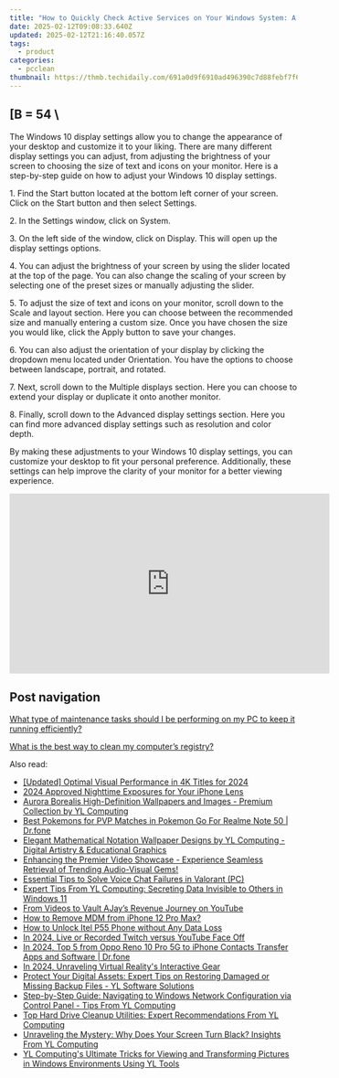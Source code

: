 ```yaml
---
title: "How to Quickly Check Active Services on Your Windows System: A Guide by YL Software"
date: 2025-02-12T09:08:33.640Z
updated: 2025-02-12T21:16:40.057Z
tags:
  - product
categories:
  - pcclean
thumbnail: https://thmb.techidaily.com/691a0d9f6910ad496390c7d88febf7f6a054b2a526595909cdbd9daef2d1d484.jpg
---
```


## \[B = 54 \

The Windows 10 display settings allow you to change the appearance of your desktop and customize it to your liking. There are many different display settings you can adjust, from adjusting the brightness of your screen to choosing the size of text and icons on your monitor. Here is a step-by-step guide on how to adjust your Windows 10 display settings. 

1\. Find the Start button located at the bottom left corner of your screen. Click on the Start button and then select Settings.

2\. In the Settings window, click on System.

3\. On the left side of the window, click on Display. This will open up the display settings options. 

4\. You can adjust the brightness of your screen by using the slider located at the top of the page. You can also change the scaling of your screen by selecting one of the preset sizes or manually adjusting the slider.

5\. To adjust the size of text and icons on your monitor, scroll down to the Scale and layout section. Here you can choose between the recommended size and manually entering a custom size. Once you have chosen the size you would like, click the Apply button to save your changes.

6\. You can also adjust the orientation of your display by clicking the dropdown menu located under Orientation. You have the options to choose between landscape, portrait, and rotated.

7\. Next, scroll down to the Multiple displays section. Here you can choose to extend your display or duplicate it onto another monitor.

8\. Finally, scroll down to the Advanced display settings section. Here you can find more advanced display settings such as resolution and color depth. 

By making these adjustments to your Windows 10 display settings, you can customize your desktop to fit your personal preference. Additionally, these settings can help improve the clarity of your monitor for a better viewing experience.

<!-- affiliate ads begin -->
<iframe width="560" height="315" src="https://www.youtube.com/embed/DBMTAJBx-X4?si=sje5pFJXiHzJJGbP" title="YouTube video player" frameborder="0" allow="accelerometer; autoplay; clipboard-write; encrypted-media; gyroscope; picture-in-picture; web-share" referrerpolicy="strict-origin-when-cross-origin" allowfullscreen></iframe>
<!-- affiliate ads end -->

## Post navigation

[What type of maintenance tasks should I be performing on my PC to keep it running efficiently?](https://tools.techidaily.com/pcclean/products/)

[What is the best way to clean my computer’s registry?](https://tools.techidaily.com/pcclean/products/)

<ins class="adsbygoogle"
     style="display:block"
     data-ad-format="autorelaxed"
     data-ad-client="ca-pub-7571918770474297"
     data-ad-slot="1223367746"></ins>

<ins class="adsbygoogle"
     style="display:block"
     data-ad-client="ca-pub-7571918770474297"
     data-ad-slot="8358498916"
     data-ad-format="auto"
     data-full-width-responsive="true"></ins>

<span class="atpl-alsoreadstyle">Also read:</span>
<div><ul>
<li><a href="https://fox-info.techidaily.com/updated-optimal-visual-performance-in-4k-titles-for-2024/"><u>[Updated] Optimal Visual Performance in 4K Titles for 2024</u></a></li>
<li><a href="https://extra-skills.techidaily.com/2024-approved-nighttime-exposures-for-your-iphone-lens/"><u>2024 Approved Nighttime Exposures for Your iPhone Lens</u></a></li>
<li><a href="https://discover-bits.techidaily.com/aurora-borealis-high-definition-wallpapers-and-images-premium-collection-by-yl-computing/"><u>Aurora Borealis High-Definition Wallpapers and Images - Premium Collection by YL Computing</u></a></li>
<li><a href="https://pokemon-go-android.techidaily.com/best-pokemons-for-pvp-matches-in-pokemon-go-for-realme-note-50-drfone-by-drfone-virtual-android/"><u>Best Pokemons for PVP Matches in Pokemon Go For Realme Note 50 | Dr.fone</u></a></li>
<li><a href="https://discover-bits.techidaily.com/elegant-mathematical-notation-wallpaper-designs-by-yl-computing-digital-artistry-and-educational-graphics/"><u>Elegant Mathematical Notation Wallpaper Designs by YL Computing - Digital Artistry & Educational Graphics</u></a></li>
<li><a href="https://discover-bits.techidaily.com/enhancing-the-premier-video-showcase-experience-seamless-retrieval-of-trending-audio-visual-gems/"><u>Enhancing the Premier Video Showcase - Experience Seamless Retrieval of Trending Audio-Visual Gems!</u></a></li>
<li><a href="https://win11-tips.techidaily.com/essential-tips-to-solve-voice-chat-failures-in-valorant-pc/"><u>Essential Tips to Solve Voice Chat Failures in Valorant (PC)</u></a></li>
<li><a href="https://discover-bits.techidaily.com/expert-tips-from-yl-computing-secreting-data-invisible-to-others-in-windows-11/"><u>Expert Tips From YL Computing: Secreting Data Invisible to Others in Windows 11</u></a></li>
<li><a href="https://youtube-videos.techidaily.com/from-videos-to-vault-ajays-revenue-journey-on-youtube/"><u>From Videos to Vault AJay’s Revenue Journey on YouTube</u></a></li>
<li><a href="https://blog-min.techidaily.com/how-to-remove-mdm-from-iphone-12-pro-max-by-drfone-ios-unlock-ios-unlock/"><u>How to Remove MDM from iPhone 12 Pro Max?</u></a></li>
<li><a href="https://unlock-android.techidaily.com/how-to-unlock-itel-p55-phone-without-any-data-loss-by-drfone-android/"><u>How to Unlock Itel P55 Phone without Any Data Loss</u></a></li>
<li><a href="https://fox-links.techidaily.com/in-2024-live-or-recorded-twitch-versus-youtube-face-off/"><u>In 2024, Live or Recorded Twitch versus YouTube Face Off</u></a></li>
<li><a href="https://android-transfer.techidaily.com/in-2024-top-5-from-oppo-reno-10-pro-5g-to-iphone-contacts-transfer-apps-and-software-drfone-by-drfone-transfer-from-android-transfer-from-android/"><u>In 2024, Top 5 from Oppo Reno 10 Pro 5G to iPhone Contacts Transfer Apps and Software | Dr.fone</u></a></li>
<li><a href="https://some-guidance.techidaily.com/in-2024-unraveling-virtual-realitys-interactive-gear/"><u>In 2024, Unraveling Virtual Reality's Interactive Gear</u></a></li>
<li><a href="https://discover-bits.techidaily.com/protect-your-digital-assets-expert-tips-on-restoring-damaged-or-missing-backup-files-yl-software-solutions/"><u>Protect Your Digital Assets: Expert Tips on Restoring Damaged or Missing Backup Files - YL Software Solutions</u></a></li>
<li><a href="https://discover-bits.techidaily.com/step-by-step-guide-navigating-to-windows-network-configuration-via-control-panel-tips-from-yl-computing/"><u>Step-by-Step Guide: Navigating to Windows Network Configuration via Control Panel - Tips From YL Computing</u></a></li>
<li><a href="https://discover-bits.techidaily.com/top-hard-drive-cleanup-utilities-expert-recommendations-from-yl-computing/"><u>Top Hard Drive Cleanup Utilities: Expert Recommendations From YL Computing</u></a></li>
<li><a href="https://discover-bits.techidaily.com/unraveling-the-mystery-why-does-your-screen-turn-black-insights-from-yl-computing/"><u>Unraveling the Mystery: Why Does Your Screen Turn Black? Insights From YL Computing</u></a></li>
<li><a href="https://discover-bits.techidaily.com/yl-computings-ultimate-tricks-for-viewing-and-transforming-pictures-in-windows-environments-using-yl-tools/"><u>YL Computing's Ultimate Tricks for Viewing and Transforming Pictures in Windows Environments Using YL Tools</u></a></li>
</ul></div>

